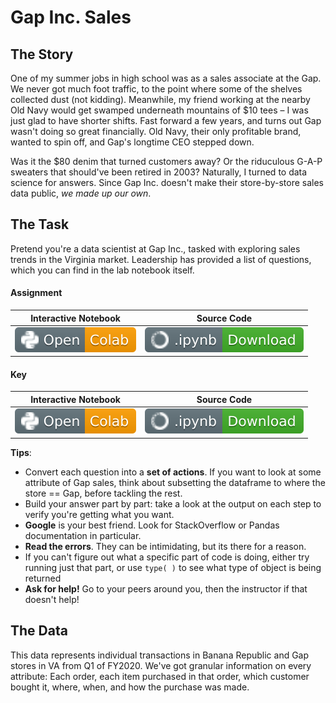 # Gap Inc. Sales

## The Story
One of my summer jobs in high school was as a sales associate at the Gap. We never got much foot traffic, to the point where some of the shelves collected dust (not kidding). Meanwhile, my friend working at the nearby Old Navy would get swamped underneath mountains of $10 tees – I was just glad to have shorter shifts. Fast forward a few years, and turns out Gap wasn't doing so great financially. Old Navy, their only profitable brand, wanted to spin off, and Gap's longtime CEO stepped down.

Was it the $80 denim that turned customers away? Or the riduculous G-A-P sweaters that should've been retired in 2003? Naturally, I turned to data science for answers. Since Gap Inc. doesn't make their store-by-store sales data public, *we made up our own*.

## The Task
Pretend you're a data scientist at Gap Inc., tasked with exploring sales trends in the Virginia market. Leadership has provided a list of questions, which you can find in the lab notebook itself. 
 
#### Assignment
| Interactive Notebook | Source Code  |
| :-----------: | :------------: |
| [![Link](../../tools/buttons/open-colab.svg)](https://colab.research.google.com/github/ishaandey/node/blob/master/week-2/lab/gap_notes_f21.ipynb) | [![Link](../../tools/buttons/download-ipynb.svg)](https://files.node.ishaandey.com/week-2/lab/gap_notes_f21.ipynb) |

#### Key
| Interactive Notebook | Source Code  |
| :-----------: | :------------: |
| [![Link](../../tools/buttons/open-colab.svg)](https://colab.research.google.com/github/ishaandey/node/blob/master/week-2/lab/gap_key_f21.ipynb) | [![Link](../../tools/buttons/download-ipynb.svg)](https://files.node.ishaandey.com/week-2/lab/gap_key_f21.ipynb) |

**Tips**:
* Convert each question into a **set of actions**. If you want to look at some attribute of Gap sales, think about subsetting the dataframe to where the store == Gap, before tackling the rest.
* Build your answer part by part: take a look at the output on each step to verify you're getting what you want.
* **Google** is your best friend. Look for StackOverflow or Pandas documentation in particular. 
* **Read the errors**. They can be intimidating, but its there for a reason. 
* If you can't figure out what a specific part of code is doing, either try running just that part, or use `type( )` to see what type of object is being returned 
* **Ask for help!** Go to your peers around you, then the instructor if that doesn't help!

## The Data
This data represents individual transactions in Banana Republic and Gap stores in VA from Q1 of FY2020. We've got granular information on every attribute: Each order, each item purchased in that order, which customer bought it, where, when, and how the purchase was made.